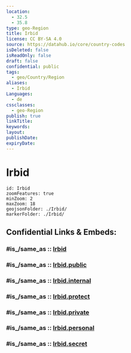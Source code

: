 ```yaml
---
location:
  - 32.5
  - 35.8
type: geo-Region
title: Irbid
license: CC BY-SA 4.0
source: https://datahub.io/core/country-codes
isDeleted: false
isReadOnly: false
draft: false
confidential: public
tags:
  - geo/Country/Region
aliases:
  - Irbid
Languages:
  - de
cssclasses:
  - geo-Region
publish: true
linkTitle:
keywords:
layout:
publishDate:
expiryDate:
---
```


# Irbid

```leaflet
id: Irbid
zoomFeatures: true 
minZoom: 2 
maxZoom: 18
geojsonFolder: ./Irbid/
markerFolder: ./Irbid/
```


## Confidential Links & Embeds: 

### #is_/same_as :: [Irbid](/_Standards/Earth/Continent/Asia/Asia~West/Jordan/Governorates~Jordan/Irbid.md) 

### #is_/same_as :: [Irbid.public](/_public/Earth/Continent/Asia/Asia~West/Jordan/Governorates~Jordan/Irbid.public.md) 

### #is_/same_as :: [Irbid.internal](/_internal/Earth/Continent/Asia/Asia~West/Jordan/Governorates~Jordan/Irbid.internal.md) 

### #is_/same_as :: [Irbid.protect](/_protect/Earth/Continent/Asia/Asia~West/Jordan/Governorates~Jordan/Irbid.protect.md) 

### #is_/same_as :: [Irbid.private](/_private/Earth/Continent/Asia/Asia~West/Jordan/Governorates~Jordan/Irbid.private.md) 

### #is_/same_as :: [Irbid.personal](/_personal/Earth/Continent/Asia/Asia~West/Jordan/Governorates~Jordan/Irbid.personal.md) 

### #is_/same_as :: [Irbid.secret](/_secret/Earth/Continent/Asia/Asia~West/Jordan/Governorates~Jordan/Irbid.secret.md)

